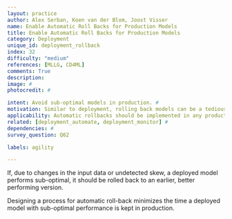 ```yaml
---
layout: practice
author: Alex Serban, Koen van der Blom, Joost Visser
name: Enable Automatic Roll Backs for Production Models
title: Enable Automatic Roll Backs for Production Models
category: Deployment
unique_id: deployment_rollback
index: 32
difficulty: "medium"
references: [MLLG, CD4ML]
comments: True
description:
image: #
photocredit: #

intent: Avoid sub-optimal models in production. #
motivation: Similar to deployment, rolling back models can be a tedious process. Instead of manually performing this task, it is recommended to define an automatic process for it. #
applicability: Automatic rollbacks should be implemented in any production-level ML application.
related: [deployment_automate, deployment_monitor] #
dependencies: #
survey_question: Q62

labels: agility

---
```


If, due to changes in the input data or undetected skew, a deployed model performs sub-optimal, it should be rolled back to an earlier, better performing version.

Designing a process for automatic roll-back minimizes the time a deployed model with sub-optimal performance is kept in production.
